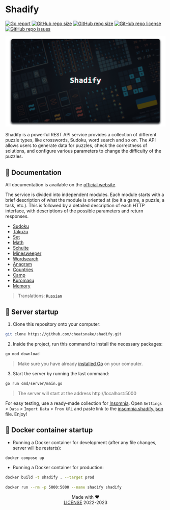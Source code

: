 # Shadify

<a href="https://goreportcard.com/report/github.com/cheatsnake/shadify"><img src="https://goreportcard.com/badge/github.com/cheatsnake/shadify" alt="Go report"/></a>
<a href="https://github.com/cheatsnake/shadify/releases"><img src="https://img.shields.io/github/v/release/cheatsnake/shadify.svg" alt="GitHub repo size"/></a>
<a href="https://img.shields.io/github/repo-size/cheatsnake/shadify?color=blue"><img src="https://img.shields.io/github/repo-size/cheatsnake/shadify?color=blue" alt="GitHub repo size"/></a>
<a href="https://img.shields.io/github/license/cheatsnake/shadify?color=orange"><img src="https://img.shields.io/github/license/cheatsnake/shadify?color=orange" alt="GitHub repo license"/></a>
<a href="https://github.com/cheatsnake/shadify/issues"><img src="https://img.shields.io/badge/contributions-welcome-brightgreen.svg?style=flat" alt="GitHub repo issues"/></a>

<p align="center"><img src="/docs/images/shadify.png" alt="Promo"/></p>

Shadify is a powerful REST API service provides a collection of different puzzle types, like crosswords, Sudoku, word search and so on. The API allows users to generate data for puzzles, check the correctness of solutions, and configure various parameters to change the difficulty of the puzzles.

## 📃 Documentation

All documentation is available on the [official website](https://shadify.dev).

The service is divided into independent modules. Each module starts with a brief description of what the module is oriented at (be it a game, a puzzle, a task, etc.). This is followed by a detailed description of each HTTP interface, with descriptions of the possible parameters and return responses.

-   [Sudoku](https://shadify.dev/modules/sudoku.html)
-   [Takuzu](https://shadify.dev/modules/takuzu.html)
-   [Set](https://shadify.dev/modules/set.html)
-   [Math](https://shadify.dev/modules/math.html)
-   [Schulte](https://shadify.dev/modules/schulte.html)
-   [Minesweeper](https://shadify.dev/modules/minesweeper.html)
-   [Wordsearch](https://shadify.dev/modules/wordsearch.html)
-   [Anagram](https://shadify.dev/modules/anagram.html)
-   [Countries](https://shadify.dev/modules/countries.html)
-   [Camp](https://shadify.dev/modules/camp.html)
-   [Kuromasu](https://shadify.dev/modules/kuromasu.html)
-   [Memory](https://shadify.dev/modules/memory.html)

> Translations: [`Russian`](https://github.com/cheatsnake/shadify/blob/master/README_RU.md#%D0%B4%D0%BE%D0%BA%D1%83%D0%BC%D0%B5%D0%BD%D1%82%D0%B0%D1%86%D0%B8%D1%8F)

## 🚀 Server startup

1. Clone this repository onto your computer:

```sh
git clone https://github.com/cheatsnake/shadify.git
```

2. Inside the project, run this command to install the necessary packages:

```sh
go mod download
```

> Make sure you have already [installed Go](https://go.dev) on your computer.

3. Start the server by running the last command:

```sh
go run cmd/server/main.go
```

> The server will start at the address http://localhost:5000

For easy testing, use a ready-made collection for [Insomnia](https://insomnia.rest). Open `Settings` > `Data` > `Import Data` > `From URL` and paste link to the [insomnia.shadify.json](./insomnia.shadify.json) file. Enjoy!

## 🐳 Docker container startup

-   Running a Docker container for development (after any file changes, server will be restarts):

```sh
docker compose up
```

-   Running a Docker container for production:

```sh
docker build -t shadify . --target prod
```

```sh
docker run --rm -p 5000:5000 --name shadify shadify
```

<div align="center">Made with &#9829;</div>
<div align="center"><a href="https://github.com/cheatsnake/shadify/blob/master/LICENSE">LICENSE</a> 2022-2023</div>
